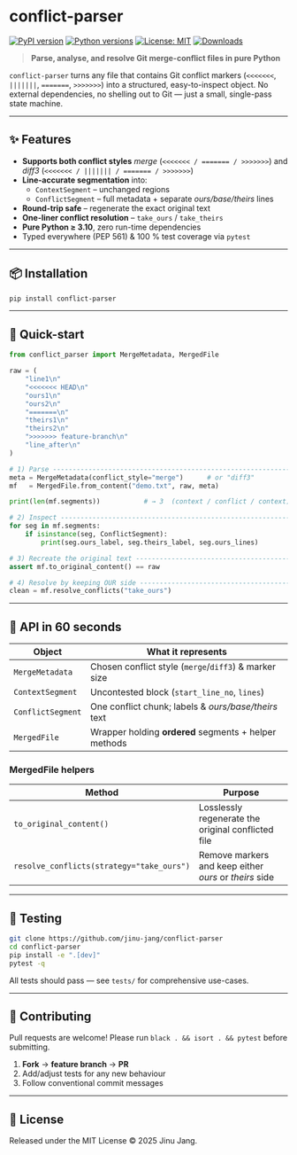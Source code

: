 # conflict-parser

[![PyPI version](https://badge.fury.io/py/conflict-parser.svg)](https://badge.fury.io/py/conflict-parser)
[![Python versions](https://img.shields.io/pypi/pyversions/conflict-parser.svg)](https://pypi.org/project/conflict-parser/)
[![License: MIT](https://img.shields.io/badge/License-MIT-yellow.svg)](https://opensource.org/licenses/MIT)
[![Downloads](https://pepy.tech/badge/conflict-parser)](https://pepy.tech/project/conflict-parser)

> **Parse, analyse, and resolve Git merge-conflict files in pure Python**

`conflict-parser` turns any file that contains Git conflict markers
(`<<<<<<<`, `|||||||`, `=======`, `>>>>>>>`) into a structured,
easy-to-inspect object.
No external dependencies, no shelling out to Git — just a small,
single-pass state machine.

---

## ✨ Features

- **Supports both conflict styles**
  _merge_ (`<<<<<<< / ======= / >>>>>>>`) and _diff3_
  (`<<<<<<< / ||||||| / ======= / >>>>>>>`)
- **Line-accurate segmentation** into:
  - `ContextSegment` – unchanged regions
  - `ConflictSegment` – full metadata + separate _ours/base/theirs_ lines
- **Round-trip safe** – regenerate the exact original text
- **One-liner conflict resolution** – `take_ours` / `take_theirs`
- **Pure Python ≥ 3.10**, zero run-time dependencies
- Typed everywhere (PEP 561) & 100 % test coverage via `pytest`

---

## 📦 Installation

```bash
pip install conflict-parser
```

---

## 🚀 Quick-start

```python
from conflict_parser import MergeMetadata, MergedFile

raw = (
    "line1\n"
    "<<<<<<< HEAD\n"
    "ours1\n"
    "ours2\n"
    "=======\n"
    "theirs1\n"
    "theirs2\n"
    ">>>>>>> feature-branch\n"
    "line_after\n"
)

# 1) Parse --------------------------------------------------------------
meta = MergeMetadata(conflict_style="merge")      # or "diff3"
mf   = MergedFile.from_content("demo.txt", raw, meta)

print(len(mf.segments))           # → 3  (context / conflict / context)

# 2) Inspect ------------------------------------------------------------
for seg in mf.segments:
    if isinstance(seg, ConflictSegment):
        print(seg.ours_label, seg.theirs_label, seg.ours_lines)

# 3) Recreate the original text ----------------------------------------
assert mf.to_original_content() == raw

# 4) Resolve by keeping OUR side ---------------------------------------
clean = mf.resolve_conflicts("take_ours")
```

---

## 🧩 API in 60 seconds

| Object            | What it represents                                    |
| ----------------- | ----------------------------------------------------- |
| `MergeMetadata`   | Chosen conflict style (`merge`/`diff3`) & marker size |
| `ContextSegment`  | Uncontested block (`start_line_no`, `lines`)          |
| `ConflictSegment` | One conflict chunk; labels & _ours/base/theirs_ text  |
| `MergedFile`      | Wrapper holding **ordered** segments + helper methods |

### MergedFile helpers

| Method                                    | Purpose                                                |
| ----------------------------------------- | ------------------------------------------------------ |
| `to_original_content()`                   | Losslessly regenerate the original conflicted file     |
| `resolve_conflicts(strategy="take_ours")` | Remove markers and keep either _ours_ or _theirs_ side |

---

## 🔬 Testing

```bash
git clone https://github.com/jinu-jang/conflict-parser
cd conflict-parser
pip install -e ".[dev]"
pytest -q
```

All tests should pass — see `tests/` for comprehensive use-cases.

---

## 🤝 Contributing

Pull requests are welcome!
Please run `black . && isort . && pytest` before submitting.

1. **Fork** → **feature branch** → **PR**
2. Add/adjust tests for any new behaviour
3. Follow conventional commit messages

---

## 📄 License

Released under the MIT License © 2025 Jinu Jang.
